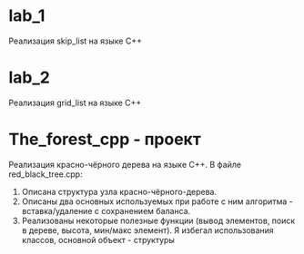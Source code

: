 # lab_1
Реализация skip_list на языке C++

# lab_2
Реализация grid_list на языке C++

# The_forest_cpp - проект
Реализация красно-чёрного дерева на языке C++. 
В файле red_black_tree.cpp:
1. Описана структура узла красно-чёрного-дерева.
2. Описаны два основных используемых при работе с ним алгоритма - вставка/удаление с сохранением баланса.
3. Реализованы некоторые полезные функции (вывод элементов, поиск в дереве, высота, мин/макс элемент).
Я избегал использования классов, основной объект - структуры
